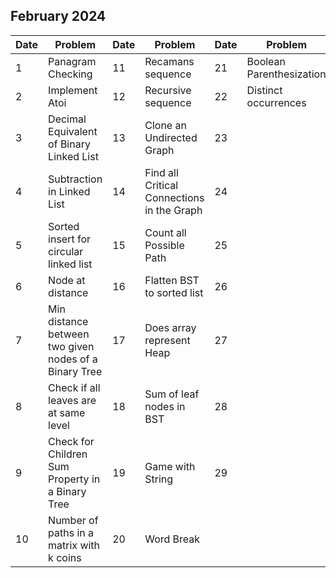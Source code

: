 ## February 2024

| Date | Problem                                               | Date | Problem                                    | Date | Problem                  |
| ---- | ----------------------------------------------------- | ---- | ------------------------------------------ | ---- | ------------------------ |
| 1    | Panagram Checking                                     | 11   | Recamans sequence                          | 21   | Boolean Parenthesization |
| 2    | Implement Atoi                                        | 12   | Recursive sequence                         | 22   | Distinct occurrences     |
| 3    | Decimal Equivalent of Binary Linked List              | 13   | Clone an Undirected Graph                  | 23   |                          |
| 4    | Subtraction in Linked List                            | 14   | Find all Critical Connections in the Graph | 24   |                          |
| 5    | Sorted insert for circular linked list                | 15   | Count all Possible Path                    | 25   |                          |
| 6    | Node at distance                                      | 16   | Flatten BST to sorted list                 | 26   |                          |
| 7    | Min distance between two given nodes of a Binary Tree | 17   | Does array represent Heap                  | 27   |                          |
| 8    | Check if all leaves are at same level                 | 18   | Sum of leaf nodes in BST                   | 28   |                          |
| 9    | Check for Children Sum Property in a Binary Tree      | 19   | Game with String                           | 29   |                          |
| 10   | Number of paths in a matrix with k coins              | 20   | Word Break                                 |      |                          |
